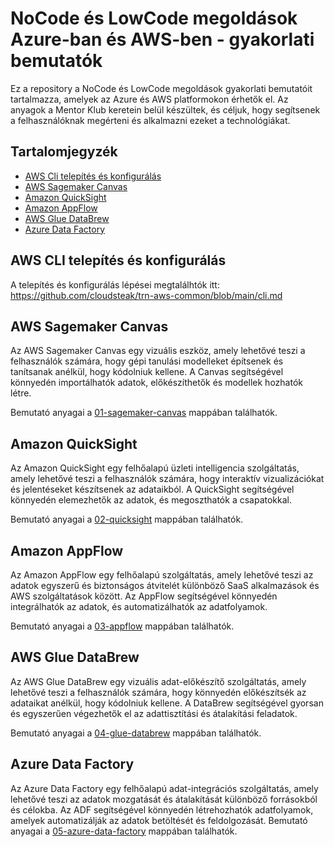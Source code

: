 # NoCode és LowCode megoldások Azure-ban és AWS-ben - gyakorlati bemutatók

Ez a repository a NoCode és LowCode megoldások gyakorlati bemutatóit tartalmazza, amelyek az Azure és AWS platformokon érhetők el. 
Az anyagok a Mentor Klub keretein belül készültek, és céljuk, hogy segítsenek a felhasználóknak megérteni és alkalmazni ezeket a technológiákat.

## Tartalomjegyzék

- [AWS Cli telepítés és konfigurálás](#aws-cli-telepítés-és-konfigurálás)
- [AWS Sagemaker Canvas](#aws-sagemaker-canvas)
- [Amazon QuickSight](#amazon-quicksight)
- [Amazon AppFlow](#amazon-appflow)
- [AWS Glue DataBrew](#aws-glue-databrew)
- [Azure Data Factory](#azure-data-factory)


## AWS CLI telepítés és konfigurálás

A telepítés és konfigurálás lépései megtalálhtók itt: https://github.com/cloudsteak/trn-aws-common/blob/main/cli.md


## AWS Sagemaker Canvas

Az AWS Sagemaker Canvas egy vizuális eszköz, amely lehetővé teszi a felhasználók számára, hogy gépi tanulási modelleket építsenek és tanítsanak anélkül, hogy kódolniuk kellene. A Canvas segítségével könnyedén importálhatók adatok, előkészíthetők és modellek hozhatók létre.

Bemutató anyagai a [01-sagemaker-canvas](01-sagemaker-canvas) mappában találhatók.

## Amazon QuickSight

Az Amazon QuickSight egy felhőalapú üzleti intelligencia szolgáltatás, amely lehetővé teszi a felhasználók számára, hogy interaktív vizualizációkat és jelentéseket készítsenek az adataikból. A QuickSight segítségével könnyedén elemezhetők az adatok, és megoszthatók a csapatokkal.

Bemutató anyagai a [02-quicksight](02-quicksight) mappában találhatók.

## Amazon AppFlow

Az Amazon AppFlow egy felhőalapú szolgáltatás, amely lehetővé teszi az adatok egyszerű és biztonságos átvitelét különböző SaaS alkalmazások és AWS szolgáltatások között. Az AppFlow segítségével könnyedén integrálhatók az adatok, és automatizálhatók az adatfolyamok.

Bemutató anyagai a [03-appflow](03-appflow) mappában találhatók.

## AWS Glue DataBrew

Az AWS Glue DataBrew egy vizuális adat-előkészítő szolgáltatás, amely lehetővé teszi a felhasználók számára, hogy könnyedén előkészítsék az adataikat anélkül, hogy kódolniuk kellene. A DataBrew segítségével gyorsan és egyszerűen végezhetők el az adattisztítási és átalakítási feladatok.

Bemutató anyagai a [04-glue-databrew](04-glue-databrew) mappában találhatók.

## Azure Data Factory

Az Azure Data Factory egy felhőalapú adat-integrációs szolgáltatás, amely lehetővé teszi az adatok mozgatását és átalakítását különböző forrásokból és célokba. Az ADF segítségével könnyedén létrehozhatók adatfolyamok, amelyek automatizálják az adatok betöltését és feldolgozását.
Bemutató anyagai a [05-azure-data-factory](05-azure-data-factory) mappában találhatók.

